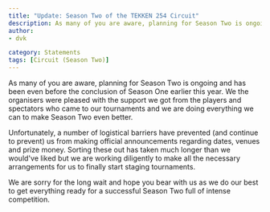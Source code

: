 ```yaml
---
title: "Update: Season Two of the TEKKEN 254 Circuit"
description: As many of you are aware, planning for Season Two is ongoing and has been even before the conclusion of Season One earlier this year.
author:
- dvk

category: Statements
tags: [Circuit (Season Two)]
---
```

As many of you are aware, planning for Season Two is ongoing and has been even before the conclusion of Season One earlier this year. We the organisers were pleased with the support we got from the players and spectators who came to our tournaments and we are doing everything we can to make Season Two even better. 

Unfortunately, a number of logistical barriers have prevented (and continue to prevent) us from making official announcements regarding dates, venues and prize money. Sorting these out has taken much longer than we would've liked but we are working diligently to make all the necessary arrangements for us to finally start staging tournaments.

We are sorry for the long wait and hope you bear with us as we do our best to get everything ready for a successful Season Two full of intense competition.